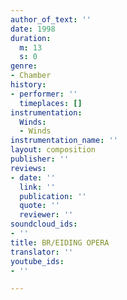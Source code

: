 ```yaml
---
author_of_text: ''
date: 1998
duration:
  m: 13
  s: 0
genre:
- Chamber
history:
- performer: ''
  timeplaces: []
instrumentation:
  Winds:
  - Winds
instrumentation_name: ''
layout: composition
publisher: ''
reviews:
- date: ''
  link: ''
  publication: ''
  quote: ''
  reviewer: ''
soundcloud_ids:
- ''
title: BR/EIDING OPERA
translator: ''
youtube_ids:
- ''

---
```

